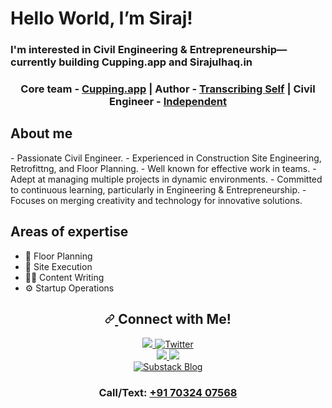 <h1>Hello World, I’m Siraj!</h1>

<h3>I'm interested in Civil Engineering & Entrepreneurship—currently building Cupping.app and Sirajulhaq.in</h3>

<h3 align="center" dir="auto" target="_blank">Core team - <a href="https://cupping.app" target="_blank">Cupping.app</a> | Author - <a href="https://sirajulhaq.substack.com" target="_blank">Transcribing Self</a> | Civil Engineer - 
<a href="https://sirajulhaq.in">Independent</a></h3>

<h2>About me</h2>
- Passionate Civil Engineer.
- Experienced in Construction Site Engineering, Retrofittng, and Floor Planning.
- Well known for effective work in teams.
- Adept at managing multiple projects in dynamic environments.
- Committed to continuous learning, particularly in Engineering & Entrepreneurship.
- Focuses on merging creativity and technology for innovative solutions.

<h2>Areas of expertise</h2>

- 🏢 Floor Planning 
- 🚧 Site Execution 
- ✍🏻 Content Writing 
- ⚙️ Startup Operations 

<h2 align="center" dir="auto">
  <a id="user-content-connect-with-me" class="anchor" aria-hidden="true" tabindex="-1" href="#connect-with-me">
    <svg class="octicon octicon-link" viewBox="0 0 16 16" version="1.1" width="16" height="16" aria-hidden="true">
      <path d="m7.775 3.275 1.25-1.25a3.5 3.5 0 1 1 4.95 4.95l-2.5 2.5a3.5 3.5 0 0 1-4.95 0 .751.751 0 0 1 .018-1.042.751.751 0 0 1 1.042-.018 1.998 1.998 0 0 0 2.83 0l2.5-2.5a2.002 2.002 0 0 0-2.83-2.83l-1.25 1.25a.751.751 0 0 1-1.042-.018.751.751 0 0 1-.018-1.042Zm-4.69 9.64a1.998 1.998 0 0 0 2.83 0l1.25-1.25a.751.751 0 0 1 1.042.018.751.751 0 0 1 .018 1.042l-1.25 1.25a3.5 3.5 0 1 1-4.95-4.95l2.5-2.5a3.5 3.5 0 0 1 4.95 0 .751.751 0 0 1-.018 1.042.751.751 0 0 1-1.042.018 1.998 1.998 0 0 0-2.83 0l-2.5 2.5a1.998 1.998 0 0 0 0 2.83Z"></path>
    </svg>
  </a> 
  Connect with Me!
</h2>

<div align="center" dir="auto"> 
  <a href="https://sirajulhaq.in" target="_blank" rel="nofollow">
    <img src="https://img.shields.io/badge/%20-🌐Website-blueviolet.svg?&style=for-the-badge&logo=healthinesses&logoColor=blueviolet%20alt=website" 
data-canonical-src="https://img.shields.io/badge/%20-🌐Website-blueviolet.svg?&style=for-the-badge&logo=healthinesses&logoColor=blueviolet%20alt=website" style="max-width: 100%;">
  </a>

  <a href="https://twitter.com/sirajulhaq_in" target="_blank" rel="nofollow">
    <img src="https://img.shields.io/badge/twitter-%2300acee.svg?&style=for-the-badge&logo=twitter&logoColor=white" alt="Twitter" data-canonical-src="https://img.shields.io/badge/twitter-%2300acee.svg?&style=for-the-badge&logo=twitter&logoColor=white" style="max-width: 100%;">
  </a>

<br>

  <a href="https://linkedin.com/in/syedmohammedsirajulhaq" target="_blank" rel="nofollow">
    <img src="https://img.shields.io/badge/%20-linkedin-%231E77B5.svg?&style=for-the-badge&logo=linkedin&logoColor=white" data-canonical-src="https://img.shields.io/badge/linkedin-%231E77B5.svg?&style=for-the-badge&logo=linkedin&logoColor=white" style= "max-width: 100%;">
  </a>

  <a href="https://instagram.com/s.m.sirajulhaq" target="_blank" rel="nofollow">
    <img src="https://camo.githubusercontent.com/b7d786f87909f9592878dacf644337d6791e6cce6b761934cc5bb56d81c8cc82/68747470733a2f2f696d672e736869656c64732e696f2f62616467652f696e7374616772616d2d2532333030303030302e7376673f267374796c653d666f722d7468652d6261646765266c6f676f3d696e7374616772616d266c6f676f436f6c6f723d626c756576696f6c6574253230616c743d696e7374616772616d" data-canonical-src="https://img.shields.io/badge/instagram-%23000000.svg?&style-for-the-badge&logo=instagram&logoColor=white%20alt=instagram" style="max-width: 100%;">
  </a>
  
<br>

  <a href="https://Sirajulhaq.substack.com" target="_blank" rel="nofollow">
    <img src="https://img.shields.io/badge/%20-SUBSTACK-in%20formational.svg?&style-for-the-badge&logo=substack&logoColor=orange" alt="Substack Blog" data-canonical-src="https://img.shields.io/badge/%20-SUBSTACK-in%20formational.svg?&style-for-the-badge&logo=substack&logoColor=white" style="max-width: 120%;">
  </a> 
<br> 
  <h3>Call/Text: <a href="https://wa.me/+917032407568" target="_blank">+91 70324 07568</a></h4>
  
<!--<a href="#" rel="nofollow">
      <img src="https://camo.githubusercontent.com/10163c8 6573266" data-nical-src="https://img.shields.io/badge/%20- RESUME-lightgrey.sv g?&style-for-the-badge&logo-healthinesses&logoColor=blueviolet%20alt-w ebsite" style="max-width: 100%;"> 
    </a>
    <a href="#" rel="nofollow">
      <img src="https://camo.githubusercontent.com/69e4def 652d626" alt="f acebook" data-canonical-src="https://img.shields.io/badge/facebook-%23 2E87FB.svg?&style-for-the-badge&logo=facebook&logoColor=white" style= "max-width: 100%;">
    </a> -->
</div>

<!---
<h3>Nesting my Instagram Webpage </h3>
  <figure>
    <iframe width="425" height="350" frameborder="0" scrolling="no" marginheight="0" marginwidth="0" 
      src="https://www.instagram.com/s.m.sirajulhaq">
    </iframe>
  </figure>


SMSirajulhaq/SMSirajulhaq is a ✨ special ✨ repository because its `README.md` (this file) appears on your GitHub profile.
You can click the Preview link to take a look at your changes.
--->
